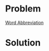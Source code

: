 
# Problem





[Word Abbreviation](https://leetcode.com/problems/word-abbreviation)

# Solution



